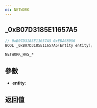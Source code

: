 ```yaml
---
ns: NETWORK
---
```

## _0xB07D3185E11657A5

```c
// 0xB07D3185E11657A5 0xEDA68956
BOOL _0xB07D3185E11657A5(Entity entity);
```

```
NETWORK_HAS_*
```

## 參數
* **entity**: 

## 返回值
